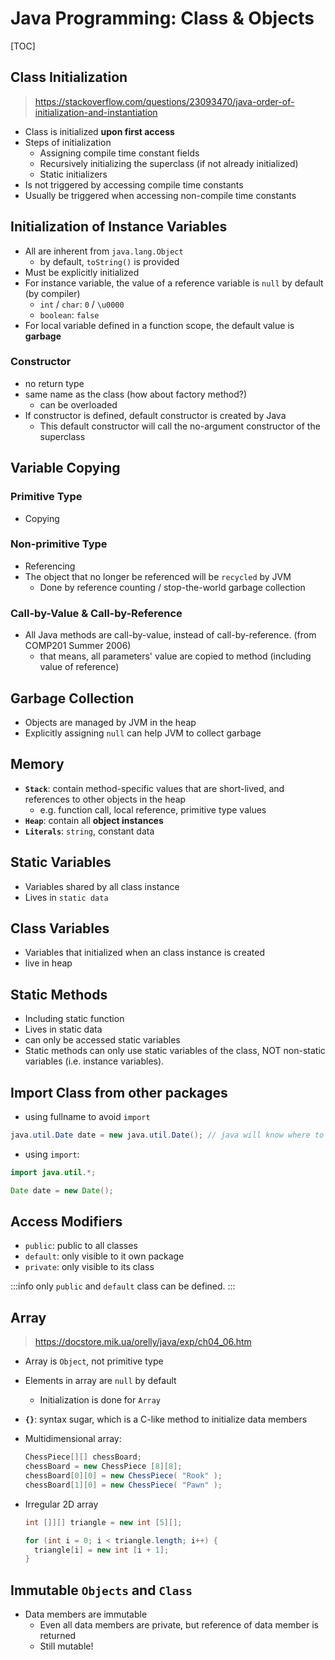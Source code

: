 
# Java Programming: Class & Objects

[TOC]

## Class Initialization
> https://stackoverflow.com/questions/23093470/java-order-of-initialization-and-instantiation

* Class is initialized **upon first access**
* Steps of initialization
  * Assigning compile time constant fields
  * Recursively initializing the superclass (if not already initialized)
  * Static initializers
* Is not triggered by accessing compile time constants
* Usually be triggered when accessing non-compile time constants

## Initialization of Instance Variables

* All are inherent from `java.lang.Object`
  * by default, `toString()` is provided
* Must be explicitly initialized
* For instance variable, the value of a reference variable is `null` by default (by compiler)
  * `int` / `char`: `0` / `\u0000`
  * `boolean`: `false`
* For local variable defined in a function scope, the default value is **garbage** 

### Constructor

* no return type
* same name as the class (how about factory method?)
  * can be overloaded
* If constructor is defined, default constructor is created by Java
  * This default constructor will call the no-argument constructor of the superclass


## Variable Copying

### Primitive Type

* Copying

### Non-primitive Type

* Referencing
* The object that no longer be referenced will be `recycled` by JVM
  * Done by reference counting / stop-the-world garbage collection

### Call-by-Value & Call-by-Reference

* All Java methods are call-by-value, instead of call-by-reference. (from COMP201 Summer 2006)
  * that means, all parameters' value are copied to method (including value of reference)


## Garbage Collection
* Objects are managed by JVM in the heap
* Explicitly assigning `null` can help JVM to collect garbage

## Memory
* **`Stack`**: contain method-specific values that are short-lived, and references to other objects in the heap
  * e.g. function call, local reference, primitive type values
* **`Heap`**: contain all **object instances**
* **`Literals`**: `string`, constant data

## Static Variables

* Variables shared by all class instance
* Lives in `static data`

## Class Variables
* Variables that initialized when an class instance is created
* live in heap
 
## Static Methods
* Including static function
* Lives in static data
* can only be accessed static variables
* Static methods can only use static variables of the class, NOT non-static variables (i.e. instance variables).

## Import Class from other packages
* using fullname to avoid `import`

```java
java.util.Date date = new java.util.Date(); // java will know where to find
```

* using `import`:

```java
import java.util.*;

Date date = new Date();
```

## Access Modifiers

* `public`: public to all classes
* `default`: only visible to it own package
* `private`: only visible to its class

:::info
only `public` and `default` class can be defined.
:::

## Array

> https://docstore.mik.ua/orelly/java/exp/ch04_06.htm

* Array is `Object`, not primitive type
* Elements in array are `null` by default
  * Initialization is done for `Array`
* **`{}`**: syntax sugar, which is a C-like method to initialize data members

* Multidimensional array:
  ```java
  ChessPiece[][] chessBoard;
  chessBoard = new ChessPiece [8][8];
  chessBoard[0][0] = new ChessPiece( "Rook" ); 
  chessBoard[1][0] = new ChessPiece( "Pawn" );
  ```

* Irregular 2D array
  
  ```java
  int []][] triangle = new int [5][];
  
  for (int i = 0; i < triangle.length; i++) {    
    triangle[i] = new int [i + 1];
  }
  ```

## Immutable `Objects` and `Class`

* Data members are immutable
  * Even all data members are private, but reference of data member is returned
  * Still mutable!
